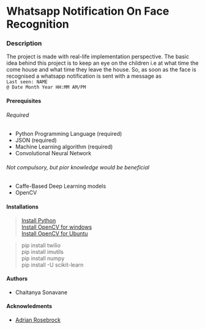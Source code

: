 # Whatsapp Notification On Face Recognition
### Description
The project is made with real-life implementation perspective. The basic idea behind this project is to keep an eye on the children i.e at what time the come house and what time they leave the house. So, as soon as the face is recognised a whatsapp notification is sent with a message as <br/>
`Last seen: NAME` <br/>
`@ Date Month Year HH:MM AM/PM` <br/>

#### Prerequisites
  ###### Required
  - Python Programming Language (required)
  - JSON (required)
  - Machine Learning algorithm (required)
  - Convolutional Neural Network 

  ###### Not compulsory, but pior knowledge would be beneficial
  - Caffe-Based Deep Learning models 
  - OpenCV 

#### Installations
> [Install Python](https://www.python.org/downloads/)<br/>
> [Install OpenCV for windows](https://docs.opencv.org/master/d5/de5/tutorial_py_setup_in_windows.html) <br/>
> [Install OpenCV for Ubuntu](https://docs.opencv.org/master/d2/de6/tutorial_py_setup_in_ubuntu.html) <br/>

> pip install twilio <br/>
> pip install imutils <br/>
> pip install numpy <br/>
> pip install -U scikit-learn <br/>


#### Authors
- Chaitanya Sonavane

#### Acknowledments
- [Adrian Rosebrock](https://www.pyimagesearch.com/)
